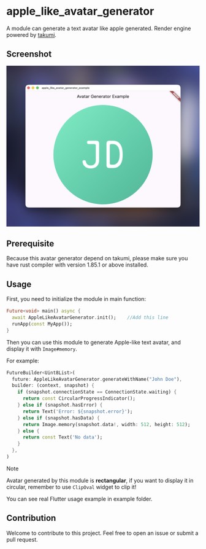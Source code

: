 # apple_like_avatar_generator

A module can generate a text avatar like apple generated. Render engine powered by [takumi](https://github.com/kane50613/takumi).

## Screenshot

![screenshot](./screenshot.png)

## Prerequisite
Because this avatar generator depend on takumi, please make sure you have rust compiler with version 1.85.1 or above installed.

## Usage
First, you need to initialize the module in main function:
```dart
Future<void> main() async {
  await AppleLikeAvatarGenerator.init();    //Add this line
  runApp(const MyApp());
}
```

Then you can use this module to generate Apple-like text avatar, and display it with `Image#memory`.

For example:

```dart
FutureBuilder<Uint8List>(
  future: AppleLikeAvatarGenerator.generateWithName("John Doe"),
  builder: (context, snapshot) {
    if (snapshot.connectionState == ConnectionState.waiting) {
      return const CircularProgressIndicator();
    } else if (snapshot.hasError) {
      return Text('Error: ${snapshot.error}');
    } else if (snapshot.hasData) {
      return Image.memory(snapshot.data!, width: 512, height: 512);
    } else {
      return const Text('No data');
    }
  },
)
```

> [!NOTE]
> Avatar generated by this module is **rectangular**, if you want to display it in circular, remember to use `ClipOval` widget to clip it!

You can see real Flutter usage example in example folder.

## Contribution
Welcome to contribute to this project. Feel free to open an issue or submit a pull request.
